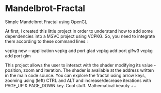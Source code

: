 # Mandelbrot-Fractal
Simple Mandelbrot Fractal using OpenGL

At first, I created this little project in order to understand how to add some dependencies into a MSVC project using VCPKG. So, you need to integrate them according to these command lines :

vcpkg new --application
vcpkg add port glad
vcpkg add port glfw3
vcpkg add port glm

This project allows the user to interact with the shader modifying its value - position, zoom and iteration. The shader is available at the address written in the main code source. You can explore the fractal using arrow keys, zooming using (left) CTRL and ALT and increase/decrease iterations with PAGE_UP & PAGE_DOWN key. Cool stuff.
Mathematical beauty ++

